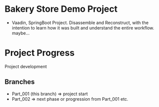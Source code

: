 # Bakery Store Demo Project

- Vaadin, SpringBoot Project. Disassemble and Reconstruct,
with the intention to learn how it was built and understand the entire workflow. maybe...

# Project Progress
Project development
## Branches

- Part_001 (this branch) => project start
- Part_002 => next phase or progression from Part_001 etc.